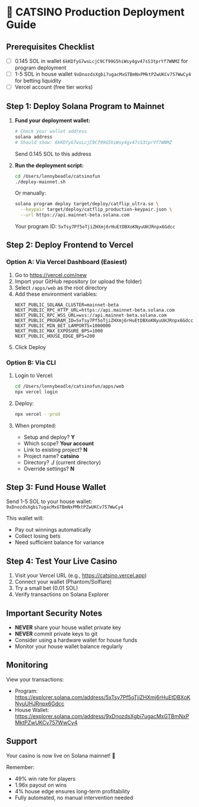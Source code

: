 # 🚀 CATSINO Production Deployment Guide

## Prerequisites Checklist
- [ ] 0.145 SOL in wallet `6kKDfyG7wsLcjC9Cf99G5hiWsy4gv47sS3tprYf7WNMZ` for program deployment
- [ ] 1-5 SOL in house wallet `9xDnozdsXgbi7ugacMxGTBmNxPMktPZwUKCv757WwCy4` for betting liquidity
- [ ] Vercel account (free tier works)

## Step 1: Deploy Solana Program to Mainnet

1. **Fund your deployment wallet:**
   ```bash
   # Check your wallet address
   solana address
   # Should show: 6kKDfyG7wsLcjC9Cf99G5hiWsy4gv47sS3tprYf7WNMZ
   ```
   Send 0.145 SOL to this address

2. **Run the deployment script:**
   ```bash
   cd /Users/lennybeadle/catsinofun
   ./deploy-mainnet.sh
   ```

   Or manually:
   ```bash
   solana program deploy target/deploy/catflip_ultra.so \
     --keypair target/deploy/catflip_production-keypair.json \
     --url https://api.mainnet-beta.solana.com
   ```

   Your program ID: `5xTsy7Pf5oTjiZHXmj6rHuEtDBXoKNyuUHJRnpx6Gdcc`

## Step 2: Deploy Frontend to Vercel

### Option A: Via Vercel Dashboard (Easiest)

1. Go to https://vercel.com/new
2. Import your GitHub repository (or upload the folder)
3. Select `/apps/web` as the root directory
4. Add these environment variables:
   ```
   NEXT_PUBLIC_SOLANA_CLUSTER=mainnet-beta
   NEXT_PUBLIC_RPC_HTTP_URL=https://api.mainnet-beta.solana.com
   NEXT_PUBLIC_RPC_WSS_URL=wss://api.mainnet-beta.solana.com
   NEXT_PUBLIC_PROGRAM_ID=5xTsy7Pf5oTjiZHXmj6rHuEtDBXoKNyuUHJRnpx6Gdcc
   NEXT_PUBLIC_MIN_BET_LAMPORTS=1000000
   NEXT_PUBLIC_MAX_EXPOSURE_BPS=1000
   NEXT_PUBLIC_HOUSE_EDGE_BPS=200
   ```
5. Click Deploy

### Option B: Via CLI

1. Login to Vercel:
   ```bash
   cd /Users/lennybeadle/catsinofun/apps/web
   npx vercel login
   ```

2. Deploy:
   ```bash
   npx vercel --prod
   ```

3. When prompted:
   - Setup and deploy? **Y**
   - Which scope? **Your account**
   - Link to existing project? **N**
   - Project name? **catsino**
   - Directory? **./** (current directory)
   - Override settings? **N**

## Step 3: Fund House Wallet

Send 1-5 SOL to your house wallet:
`9xDnozdsXgbi7ugacMxGTBmNxPMktPZwUKCv757WwCy4`

This wallet will:
- Pay out winnings automatically
- Collect losing bets
- Need sufficient balance for variance

## Step 4: Test Your Live Casino

1. Visit your Vercel URL (e.g., https://catsino.vercel.app)
2. Connect your wallet (Phantom/Solflare)
3. Try a small bet (0.01 SOL)
4. Verify transactions on Solana Explorer

## Important Security Notes

- **NEVER** share your house wallet private key
- **NEVER** commit private keys to git
- Consider using a hardware wallet for house funds
- Monitor your house wallet balance regularly

## Monitoring

View your transactions:
- Program: https://explorer.solana.com/address/5xTsy7Pf5oTjiZHXmj6rHuEtDBXoKNyuUHJRnpx6Gdcc
- House Wallet: https://explorer.solana.com/address/9xDnozdsXgbi7ugacMxGTBmNxPMktPZwUKCv757WwCy4

## Support

Your casino is now live on Solana mainnet! 🎉

Remember:
- 49% win rate for players
- 1.96x payout on wins
- 4% house edge ensures long-term profitability
- Fully automated, no manual intervention needed
